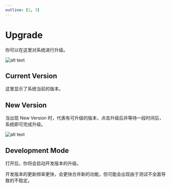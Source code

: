 ```yaml
---
outline: [2, 3]
---
```


# Upgrade

你可以在这里对系统进行升级。

![alt text](/images/how-to/terminus/upgrade.png)

## Current Version

这里显示了系统当前的版本。

## New Version

当出现 New Version 时，代表有可升级的版本，点击升级后并等待一段时间后，系统即可完成升级。

![alt text](/images/how-to/terminus/update_successed.png)

## Development Mode

打开后，你将会启动开发版本的升级。

开发版本的更新频率更快，会更快合并新的功能，但可能会出现由于测试不全面导致的不稳定。
